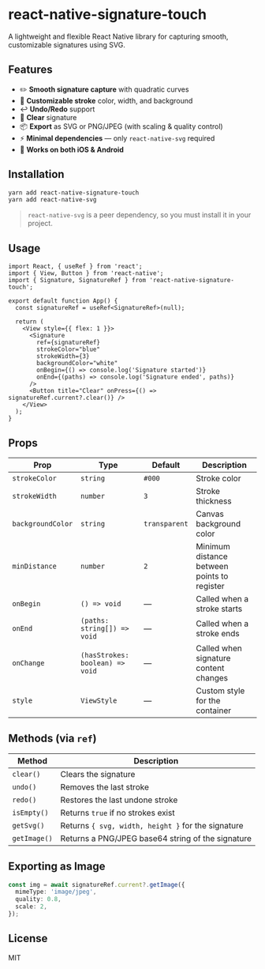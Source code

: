 # react-native-signature-touch

A lightweight and flexible React Native library for capturing smooth, customizable signatures using SVG.

## Features

- ✏️ **Smooth signature capture** with quadratic curves
- 🎨 **Customizable stroke** color, width, and background
- ↩️ **Undo/Redo** support
- 🧹 **Clear** signature
- 📦 **Export** as SVG or PNG/JPEG (with scaling & quality control)
- ⚡ **Minimal dependencies** — only `react-native-svg` required
- 📱 **Works on both iOS & Android**

## Installation

```sh
yarn add react-native-signature-touch
yarn add react-native-svg
```

> `react-native-svg` is a peer dependency, so you must install it in your project.

## Usage

```tsx
import React, { useRef } from 'react';
import { View, Button } from 'react-native';
import { Signature, SignatureRef } from 'react-native-signature-touch';

export default function App() {
  const signatureRef = useRef<SignatureRef>(null);

  return (
    <View style={{ flex: 1 }}>
      <Signature
        ref={signatureRef}
        strokeColor="blue"
        strokeWidth={3}
        backgroundColor="white"
        onBegin={() => console.log('Signature started')}
        onEnd={(paths) => console.log('Signature ended', paths)}
      />
      <Button title="Clear" onPress={() => signatureRef.current?.clear()} />
    </View>
  );
}
```

## Props

| Prop              | Type                                   | Default       | Description |
|-------------------|----------------------------------------|---------------|-------------|
| `strokeColor`     | `string`                               | `#000`        | Stroke color |
| `strokeWidth`     | `number`                               | `3`           | Stroke thickness |
| `backgroundColor` | `string`                               | `transparent` | Canvas background color |
| `minDistance`     | `number`                               | `2`           | Minimum distance between points to register |
| `onBegin`         | `() => void`                           | —             | Called when a stroke starts |
| `onEnd`           | `(paths: string[]) => void`            | —             | Called when a stroke ends |
| `onChange`        | `(hasStrokes: boolean) => void`        | —             | Called when signature content changes |
| `style`           | `ViewStyle`                            | —             | Custom style for the container |

## Methods (via `ref`)

| Method        | Description |
|---------------|-------------|
| `clear()`     | Clears the signature |
| `undo()`      | Removes the last stroke |
| `redo()`      | Restores the last undone stroke |
| `isEmpty()`   | Returns `true` if no strokes exist |
| `getSvg()`    | Returns `{ svg, width, height }` for the signature |
| `getImage()`  | Returns a PNG/JPEG base64 string of the signature |

## Exporting as Image

```ts
const img = await signatureRef.current?.getImage({
  mimeType: 'image/jpeg',
  quality: 0.8,
  scale: 2,
});
```

## License

MIT
